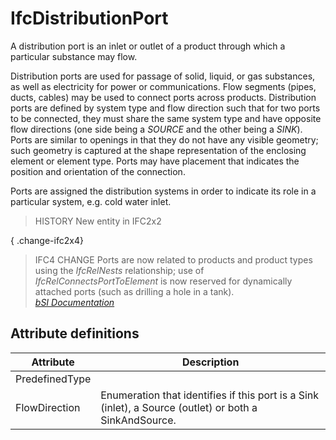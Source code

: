 IfcDistributionPort
===================
A distribution port is an inlet or outlet of a product through which a
particular substance may flow.  
  
Distribution ports are used for passage of solid, liquid, or gas substances,
as well as electricity for power or communications. Flow segments (pipes,
ducts, cables) may be used to connect ports across products. Distribution
ports are defined by system type and flow direction such that for two ports to
be connected, they must share the same system type and have opposite flow
directions (one side being a _SOURCE_ and the other being a _SINK_). Ports are
similar to openings in that they do not have any visible geometry; such
geometry is captured at the shape representation of the enclosing element or
element type. Ports may have placement that indicates the position and
orientation of the connection.  
  
Ports are assigned the distribution systems in order to indicate its role in a
particular system, e.g. cold water inlet.  
  
> HISTORY  New entity in IFC2x2  
  
{ .change-ifc2x4}  
> IFC4 CHANGE  Ports are now related to products and product types using the
> _IfcRelNests_ relationship; use of _IfcRelConnectsPortToElement_ is now
> reserved for dynamically attached ports (such as drilling a hole in a tank).  
[ _bSI
Documentation_](https://standards.buildingsmart.org/IFC/DEV/IFC4_2/FINAL/HTML/schema/ifcsharedbldgserviceelements/lexical/ifcdistributionport.htm)


Attribute definitions
---------------------
| Attribute      | Description                                                                                            |
|----------------|--------------------------------------------------------------------------------------------------------|
| PredefinedType |                                                                                                        |
| FlowDirection  | Enumeration that identifies if this port is a Sink (inlet), a Source (outlet) or both a SinkAndSource. |

